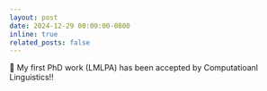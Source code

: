 ```yaml
---
layout: post
date: 2024-12-29 00:00:00-0800
inline: true
related_posts: false
---
```


🎉 My first PhD work (LMLPA) has been accepted by Computatioanl Linguistics!!
